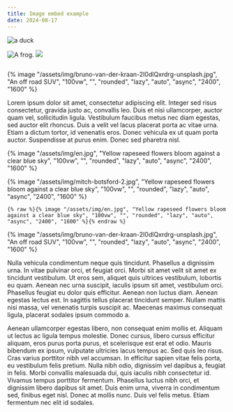 ```yaml
---
title: Image embed example
date: 2024-08-17
---
```

<picture><source type="image/jxl" srcset="https://res.cloudinary.com/paulapplegate-com/image/upload/c_limit,w_50/f_jxl/tony-litvyak-kruDTW3l0vY-unsplash_dbvtyq.jxl 50w,https://res.cloudinary.com/paulapplegate-com/image/upload/c_limit,w_546/f_jxl/tony-litvyak-kruDTW3l0vY-unsplash_dbvtyq.jxl 546w,https://res.cloudinary.com/paulapplegate-com/image/upload/c_limit,w_897/f_jxl/tony-litvyak-kruDTW3l0vY-unsplash_dbvtyq.jxl 897w,https://res.cloudinary.com/paulapplegate-com/image/upload/c_limit,w_1000/f_jxl/tony-litvyak-kruDTW3l0vY-unsplash_dbvtyq.jxl 1000w,https://res.cloudinary.com/paulapplegate-com/image/upload/c_limit,w_2148/f_jxl/tony-litvyak-kruDTW3l0vY-unsplash_dbvtyq.jxl 2148w" sizes="(max-width: 50px) 50px,(max-width: 546px) 546px,(max-width: 897px) 897px,(max-width: 1000px) 1000px,(max-width: 2148px) 2148px, 100vw"><source type="image/avif" srcset="https://res.cloudinary.com/paulapplegate-com/image/upload/c_limit,w_50/f_jxl/tony-litvyak-kruDTW3l0vY-unsplash_dbvtyq.jxl 50w,https://res.cloudinary.com/paulapplegate-com/image/upload/c_limit,w_546/f_jxl/tony-litvyak-kruDTW3l0vY-unsplash_dbvtyq.jxl 546w,https://res.cloudinary.com/paulapplegate-com/image/upload/c_limit,w_897/f_jxl/tony-litvyak-kruDTW3l0vY-unsplash_dbvtyq.jxl 897w,https://res.cloudinary.com/paulapplegate-com/image/upload/c_limit,w_1000/f_jxl/tony-litvyak-kruDTW3l0vY-unsplash_dbvtyq.jxl 1000w,https://res.cloudinary.com/paulapplegate-com/image/upload/c_limit,w_2148/f_jxl/tony-litvyak-kruDTW3l0vY-unsplash_dbvtyq.jxl 2148w" sizes="(max-width: 50px) 50px,(max-width: 546px) 546px,(max-width: 897px) 897px,(max-width: 1000px) 1000px,(max-width: 2148px) 2148px, 100vw"><source type="image/jpeg" srcset="https://res.cloudinary.com/paulapplegate-com/image/upload/c_limit,w_50/f_jxl/tony-litvyak-kruDTW3l0vY-unsplash_dbvtyq.jxl 50w,https://res.cloudinary.com/paulapplegate-com/image/upload/c_limit,w_546/f_jxl/tony-litvyak-kruDTW3l0vY-unsplash_dbvtyq.jxl 546w,https://res.cloudinary.com/paulapplegate-com/image/upload/c_limit,w_897/f_jxl/tony-litvyak-kruDTW3l0vY-unsplash_dbvtyq.jxl 897w,https://res.cloudinary.com/paulapplegate-com/image/upload/c_limit,w_1000/f_jxl/tony-litvyak-kruDTW3l0vY-unsplash_dbvtyq.jxl 1000w,https://res.cloudinary.com/paulapplegate-com/image/upload/c_limit,w_2148/f_jxl/tony-litvyak-kruDTW3l0vY-unsplash_dbvtyq.jxl 2148w" sizes="(max-width: 50px) 50px,(max-width: 546px) 546px,(max-width: 897px) 897px,(max-width: 1000px) 1000px,(max-width: 2148px) 2148px, 100vw"><img src="https://res.cloudinary.com/paulapplegate-com/image/upload/c_limit,w_50/f_jxl/tony-litvyak-kruDTW3l0vY-unsplash_dbvtyq.jxl" alt="a duck"></picture>

<picture>
	<source
	  type="image/jxl"
	  srcset="https://res.cloudinary.com/paulapplegate-com/image/upload/c_limit,w_50/f_jxl/shiebi-frog_vn6km9.jxl 50w,
  https://res.cloudinary.com/paulapplegate-com/image/upload/c_limit,w_799/f_jxl/shiebi-frog_vn6km9.jxl 799w,
  https://res.cloudinary.com/paulapplegate-com/image/upload/c_limit,w_1000/f_jxl/shiebi-frog_vn6km9.jxl 1000w,
  https://res.cloudinary.com/paulapplegate-com/image/upload/c_limit,w_2148/f_jxl/shiebi-frog_vn6km9.jxl 2148w"
	  sizes="(max-width: 50px) 50px,
  (max-width: 799px) 799px,
  (max-width: 1000px) 1000px,
  (max-width: 2148px) 2148px, 100vw"
	>
	<source
	  type="image/avif"
	  srcset="https://res.cloudinary.com/paulapplegate-com/image/upload/c_limit,w_50/f_jxl/shiebi-frog_vn6km9.jxl 50w,
  https://res.cloudinary.com/paulapplegate-com/image/upload/c_limit,w_799/f_jxl/shiebi-frog_vn6km9.jxl 799w,
  https://res.cloudinary.com/paulapplegate-com/image/upload/c_limit,w_1000/f_jxl/shiebi-frog_vn6km9.jxl 1000w,
  https://res.cloudinary.com/paulapplegate-com/image/upload/c_limit,w_2148/f_jxl/shiebi-frog_vn6km9.jxl 2148w"
	  sizes="(max-width: 50px) 50px,
  (max-width: 799px) 799px,
  (max-width: 1000px) 1000px,
  (max-width: 2148px) 2148px, 100vw"
	>
	<source
	  type="image/jpeg"
	  srcset="https://res.cloudinary.com/paulapplegate-com/image/upload/c_limit,w_50/f_jxl/shiebi-frog_vn6km9.jxl 50w,
  https://res.cloudinary.com/paulapplegate-com/image/upload/c_limit,w_799/f_jxl/shiebi-frog_vn6km9.jxl 799w,
  https://res.cloudinary.com/paulapplegate-com/image/upload/c_limit,w_1000/f_jxl/shiebi-frog_vn6km9.jxl 1000w,
  https://res.cloudinary.com/paulapplegate-com/image/upload/c_limit,w_2148/f_jxl/shiebi-frog_vn6km9.jxl 2148w"
	  sizes="(max-width: 50px) 50px,
  (max-width: 799px) 799px,
  (max-width: 1000px) 1000px,
  (max-width: 2148px) 2148px, 100vw"
	>
	<img
	  src="https://res.cloudinary.com/paulapplegate-com/image/upload/c_limit,w_50/f_jxl/shiebi-frog_vn6km9.jxl"
	  alt="A frog."
	/>
  </picture>
<img src="https://res.cloudinary.com/paulapplegate-com/image/upload/f_auto,q_auto,c_fill/c_scale,w_auto:breakpoints_200_1920_30_15/shiebi-frog_vn6km9.jxl" sizes="100vw" />

<img 
data-src="https://res.cloudinary.com/paulapplegate-com/image/upload/c_limit,w_auto/dpr_auto,f_jxl,q_auto/shiebi-frog_vn6km9.jxl" 
class="cld-responsive">


{% image "/assets/img/bruno-van-der-kraan-2I0dlQxrdrg-unsplash.jpg", "An off road SUV", "100vw", "", "rounded", "lazy", "auto", "async", "2400", "1600" %}







Lorem ipsum dolor sit amet, consectetur adipiscing elit. Integer sed risus consectetur, gravida justo ac, convallis leo. Duis et nisi ullamcorper, auctor quam vel, sollicitudin ligula. Vestibulum faucibus metus nec diam egestas, sed auctor elit rhoncus. Duis a velit vel lacus placerat porta ac vitae urna. Etiam a dictum tortor, id venenatis eros. Donec vehicula ex ut quam porta auctor. Suspendisse at purus enim. Donec sed pharetra nisl.

{% image "/assets/img/en.jpg", "Yellow rapeseed flowers bloom against a clear blue sky", "100vw", "", "rounded", "lazy", "auto", "async", "2400", "1600" %}

{% image "/assets/img/mitch-botsford-2.jpg", "Yellow rapeseed flowers bloom against a clear blue sky", "100vw", "", "rounded", "lazy", "auto", "async", "2400", "1600" %}

``` njk
{% raw %}{% image "/assets/img/en.jpg", "Yellow rapeseed flowers bloom against a clear blue sky", "100vw", "", "rounded", "lazy", "auto", "async", "2400", "1600" %}{% endraw %}
```

{% image "/assets/img/bruno-van-der-kraan-2I0dlQxrdrg-unsplash.jpg", "An off road SUV", "100vw", "", "rounded", "lazy", "auto", "async", "2400", "1600" %}


Nulla vehicula condimentum neque quis tincidunt. Phasellus a dignissim urna. In vitae pulvinar orci, et feugiat orci. Morbi sit amet velit sit amet ex tincidunt vestibulum. Ut eros sem, aliquet quis ultrices vestibulum, lobortis eu quam. Aenean nec urna suscipit, iaculis ipsum sit amet, vestibulum orci. Phasellus feugiat eu dolor quis efficitur. Aenean non luctus diam. Aenean egestas lectus est. In sagittis tellus placerat tincidunt semper. Nullam mattis nisi massa, vel venenatis turpis suscipit ac. Maecenas maximus consequat ligula, placerat sodales ipsum commodo a.

Aenean ullamcorper egestas libero, non consequat enim mollis et. Aliquam ut lectus ac ligula tempus molestie. Donec cursus, libero cursus efficitur aliquam, eros purus porta purus, et scelerisque est erat et odio. Mauris bibendum ex ipsum, vulputate ultricies lacus tempus ac. Sed quis leo risus. Cras varius porttitor nibh vel accumsan. In efficitur sapien vitae felis porta, eu vestibulum felis pretium. Nulla nibh odio, dignissim vel dapibus a, feugiat in felis. Morbi convallis malesuada dui, quis iaculis nibh consectetur id. Vivamus tempus porttitor fermentum. Phasellus luctus nibh orci, et dignissim libero dapibus sit amet. Duis enim urna, viverra in condimentum sed, finibus eget nisl. Donec at mollis nunc. Duis vel felis metus. Etiam fermentum nec elit id sodales. 

